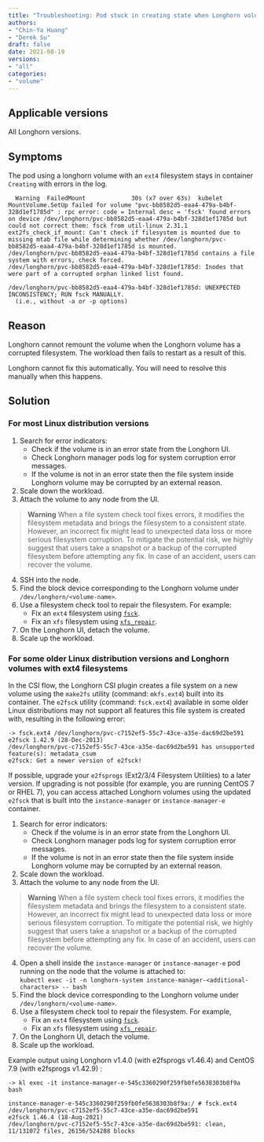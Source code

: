 ```yaml
---
title: "Troubleshooting: Pod stuck in creating state when Longhorn volumes filesystem is corrupted"
authors:
- "Chin-Ya Huang"
- "Derek Su"
draft: false
date: 2021-08-19
versions:
- "all"
categories:
- "volume"
---
```


## Applicable versions
All Longhorn versions.

## Symptoms

The pod using a longhorn volume with an `ext4` filesystem stays in container `Creating` with errors in the log.
```
  Warning  FailedMount             30s (x7 over 63s)  kubelet                  MountVolume.SetUp failed for volume "pvc-bb8582d5-eaa4-479a-b4bf-328d1ef1785d" : rpc error: code = Internal desc = 'fsck' found errors on device /dev/longhorn/pvc-bb8582d5-eaa4-479a-b4bf-328d1ef1785d but could not correct them: fsck from util-linux 2.31.1
ext2fs_check_if_mount: Can't check if filesystem is mounted due to missing mtab file while determining whether /dev/longhorn/pvc-bb8582d5-eaa4-479a-b4bf-328d1ef1785d is mounted.
/dev/longhorn/pvc-bb8582d5-eaa4-479a-b4bf-328d1ef1785d contains a file system with errors, check forced.
/dev/longhorn/pvc-bb8582d5-eaa4-479a-b4bf-328d1ef1785d: Inodes that were part of a corrupted orphan linked list found.  

/dev/longhorn/pvc-bb8582d5-eaa4-479a-b4bf-328d1ef1785d: UNEXPECTED INCONSISTENCY; RUN fsck MANUALLY.
  (i.e., without -a or -p options)
```

## Reason

Longhorn cannot remount the volume when the Longhorn volume has a corrupted filesystem. The workload then fails to restart as a result of this.

Longhorn cannot fix this automatically. You will need to resolve this manually when this happens.

## Solution

### For most Linux distribution versions

1. Search for error indicators:
   - Check if the volume is in an error state from the Longhorn UI.
   - Check Longhorn manager pods log for system corruption error messages.
   - If the volume is not in an error state then the file system inside Longhorn volume may be corrupted by an external
     reason.
2. Scale down the workload.
3. Attach the volume to any node from the UI.

> **Warning**
> When a file system check tool fixes errors, it modifies the filesystem metadata and brings the filesystem to a
  consistent state. However, an incorrect fix might lead to unexpected data loss or more serious filesystem corruption.
  To mitigate the potential risk, we highly suggest that users take a snapshot or a backup of the corrupted filesystem
  before attempting any fix. In case of an accident, users can recover the volume.

4. SSH into the node.
5. Find the block device corresponding to the Longhorn volume under `/dev/longhorn/<volume-name>`.
6. Use a filesystem check tool to repair the filesystem. For example:
   - Fix an `ext4` filesystem using [`fsck`](https://man7.org/linux/man-pages/man8/fsck.8.html).
   - Fix an `xfs` filesystem using [`xfs_repair`](https://man7.org/linux/man-pages/man8/xfs_repair.8.html).
7. On the Longhorn UI, detach the volume.
8. Scale up the workload.

### For some older Linux distribution versions and Longhorn volumes with ext4 filesystems

In the CSI flow, the Longhorn CSI plugin creates a file system on a new volume using the `make2fs` utility (command:
`mkfs.ext4`) built into its container. The `e2fsck` utility (command: `fsck.ext4`) available in some older Linux
distributions may not support all features this file system is created with, resulting in the following error:

```
-> fsck.ext4 /dev/longhorn/pvc-c7152ef5-55c7-43ce-a35e-dac69d2be591 
e2fsck 1.42.9 (28-Dec-2013)
/dev/longhorn/pvc-c7152ef5-55c7-43ce-a35e-dac69d2be591 has unsupported feature(s): metadata_csum
e2fsck: Get a newer version of e2fsck!
```

If possible, upgrade your `e2fsprogs` (Ext2/3/4 Filesystem Utilities) to a later version. If upgrading is not possible
(for example, you are running CentOS 7 or RHEL 7), you can access attached Longhorn volumes using the updated `e2fsck`
that is built into the `instance-manager` or `instance-manager-e` container.

1. Search for error indicators:
   - Check if the volume is in an error state from the Longhorn UI.
   - Check Longhorn manager pods log for system corruption error messages.
   - If the volume is not in an error state then the file system inside Longhorn volume may be corrupted by an external
     reason.
2. Scale down the workload.
3. Attach the volume to any node from the UI.

> **Warning**
> When a file system check tool fixes errors, it modifies the filesystem metadata and brings the filesystem to a
  consistent state. However, an incorrect fix might lead to unexpected data loss or more serious filesystem corruption.
  To mitigate the potential risk, we highly suggest that users take a snapshot or a backup of the corrupted filesystem
  before attempting any fix. In case of an accident, users can recover the volume.

4. Open a shell inside the `instance-manager` or `instance-manager-e` pod running on the node that the volume is
   attached to:  
   `kubectl exec -it -n longhorn-system instance-manager-<additional-characters> -- bash`
5. Find the block device corresponding to the Longhorn volume under `/dev/longhorn/<volume-name>`.
6. Use a filesystem check tool to repair the filesystem. For example,
   - Fix an `ext4` filesystem using [`fsck`](https://man7.org/linux/man-pages/man8/fsck.8.html).
   - Fix an `xfs` filesystem using [`xfs_repair`](https://man7.org/linux/man-pages/man8/xfs_repair.8.html).
7. On the Longhorn UI, detach the volume.
8. Scale up the workload.

Example output using Longhorn v1.4.0 (with e2fsprogs v1.46.4) and CentOS 7.9 (with e2fsprogs v1.42.9) :

```
-> kl exec -it instance-manager-e-545c3360290f259fb0fe5638303b8f9a bash

instance-manager-e-545c3360290f259fb0fe5638303b8f9a:/ # fsck.ext4 /dev/longhorn/pvc-c7152ef5-55c7-43ce-a35e-dac69d2be591 
e2fsck 1.46.4 (18-Aug-2021)
/dev/longhorn/pvc-c7152ef5-55c7-43ce-a35e-dac69d2be591: clean, 11/131072 files, 26156/524288 blocks
```
